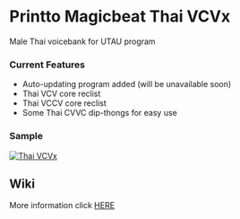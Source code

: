 # Printto Magicbeat Thai VCVx
Male Thai voicebank for UTAU program

### Current Features
- Auto-updating program added (will be unavailable soon)
- Thai VCV core reclist
- Thai VCCV core reclist
- Some Thai CVVC dip-thongs for easy use

### Sample
[![Thai VCVx](https://i.ytimg.com/an_webp/exusYJLaw_Y/mqdefault_6s.webp?du=3000&sqp=CIrE9ecF&rs=AOn4CLCcEmemp5oXtaUBus7L80TNX4WGzQ)](https://www.youtube.com/watch?v=exusYJLaw_Y)

## Wiki
More information click [HERE](http://utau.fandom.com/Printto_Magicbeat)

